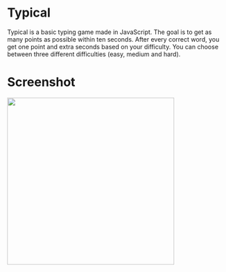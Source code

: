 # Typical

Typical is a basic typing game made in JavaScript. The goal is to get as many points as possible within ten seconds. After every correct word, you get one point and extra seconds based on your difficulty. You can choose between three different difficulties (easy, medium and hard).

# Screenshot

<img src="https://i.ibb.co/ng8xG1j/Screenshot-2020-04-03-at-20-38-06.png" height=385>
